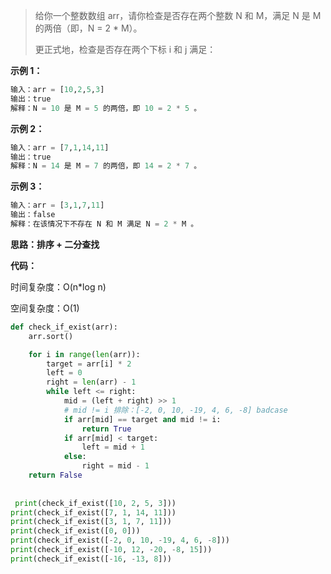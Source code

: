 >给你一个整数数组 arr，请你检查是否存在两个整数 N 和 M，满足 N 是 M 的两倍（即，N = 2 * M）。
>
>更正式地，检查是否存在两个下标 i 和 j 满足：

**示例 1：**

```python
输入：arr = [10,2,5,3]
输出：true
解释：N = 10 是 M = 5 的两倍，即 10 = 2 * 5 。
```

**示例 2：**

```python
输入：arr = [7,1,14,11]
输出：true
解释：N = 14 是 M = 7 的两倍，即 14 = 2 * 7 。
```

**示例 3：**

```python
输入：arr = [3,1,7,11]
输出：false
解释：在该情况下不存在 N 和 M 满足 N = 2 * M 。
```



**思路：排序 + 二分查找**



**代码：**

时间复杂度：O(n*log n)

空间复杂度：O(1)

```python
def check_if_exist(arr):
    arr.sort()

    for i in range(len(arr)):
        target = arr[i] * 2
        left = 0
        right = len(arr) - 1
        while left <= right:
            mid = (left + right) >> 1
            # mid != i 排除：[-2, 0, 10, -19, 4, 6, -8] badcase
            if arr[mid] == target and mid != i:
                return True
            if arr[mid] < target:
                left = mid + 1
            else:
                right = mid - 1
    return False
  
  
 print(check_if_exist([10, 2, 5, 3]))
print(check_if_exist([7, 1, 14, 11]))
print(check_if_exist([3, 1, 7, 11]))
print(check_if_exist([0, 0]))
print(check_if_exist([-2, 0, 10, -19, 4, 6, -8]))
print(check_if_exist([-10, 12, -20, -8, 15]))
print(check_if_exist([-16, -13, 8]))
```

